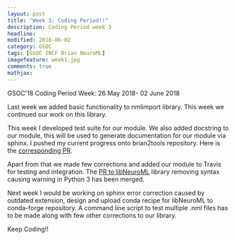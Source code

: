 ```yaml
---
layout: post
title: "Week 3: Coding Period!!"
description: Coding Period week 3
headline:
modified: 2018-06-02
category: GSOC
tags: [GSOC INCF Brian NeuroML]
imagefeature: week1.jpg
comments: true
mathjax:
---
```


GSOC'18 Coding Period Week: 26 May 2018- 02 June 2018


Last week we added basic functionality to nmlimport library. This week we continued our work on this library.

This week I developed test suite for our module. We also added docstring to our module, this will be used to generate documentation for our module via sphinx. I pushed my current progress onto brian2tools repository. Here is the [corresponding PR](https://github.com/brian-team/brian2tools/pull/17).

Apart from that we made few corrections and added our module to Travis for testing and integration. The  [PR to libNeuroML](https://github.com/NeuralEnsemble/libNeuroML/pull/70) library removing syntax causing warning in Python 3 has been merged.

Next week I would be working on sphinx error correction caused by outdated extension, design and upload conda recipe for libNeuroML to conda-forge repository. A command line script to test multiple .nml files has to be made along with few other corrections to our library. 

Keep Coding!!
